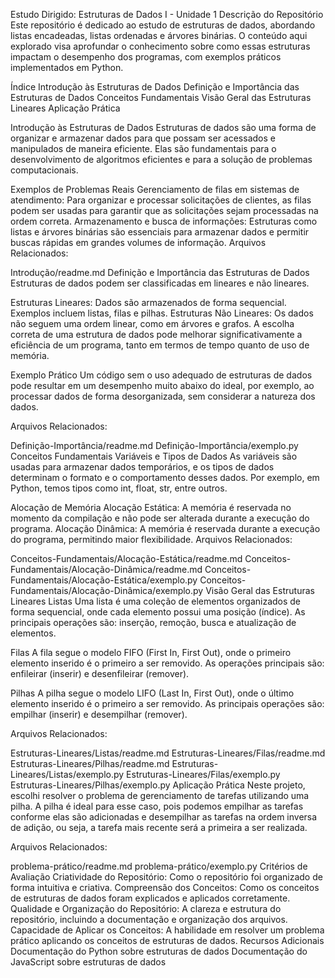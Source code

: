 Estudo Dirigido: Estruturas de Dados I - Unidade 1
Descrição do Repositório
Este repositório é dedicado ao estudo de estruturas de dados, abordando listas encadeadas, listas ordenadas e árvores binárias. O conteúdo aqui explorado visa aprofundar o conhecimento sobre como essas estruturas impactam o desempenho dos programas, com exemplos práticos implementados em Python.

Índice
Introdução às Estruturas de Dados
Definição e Importância das Estruturas de Dados
Conceitos Fundamentais
Visão Geral das Estruturas Lineares
Aplicação Prática


Introdução às Estruturas de Dados
Estruturas de dados são uma forma de organizar e armazenar dados para que possam ser acessados e manipulados de maneira eficiente. Elas são fundamentais para o desenvolvimento de algoritmos eficientes e para a solução de problemas computacionais.

Exemplos de Problemas Reais
Gerenciamento de filas em sistemas de atendimento: Para organizar e processar solicitações de clientes, as filas podem ser usadas para garantir que as solicitações sejam processadas na ordem correta.
Armazenamento e busca de informações: Estruturas como listas e árvores binárias são essenciais para armazenar dados e permitir buscas rápidas em grandes volumes de informação.
Arquivos Relacionados:

Introdução/readme.md
Definição e Importância das Estruturas de Dados
Estruturas de dados podem ser classificadas em lineares e não lineares.

Estruturas Lineares: Dados são armazenados de forma sequencial. Exemplos incluem listas, filas e pilhas.
Estruturas Não Lineares: Os dados não seguem uma ordem linear, como em árvores e grafos.
A escolha correta de uma estrutura de dados pode melhorar significativamente a eficiência de um programa, tanto em termos de tempo quanto de uso de memória.

Exemplo Prático
Um código sem o uso adequado de estruturas de dados pode resultar em um desempenho muito abaixo do ideal, por exemplo, ao processar dados de forma desorganizada, sem considerar a natureza dos dados.

Arquivos Relacionados:

Definição-Importância/readme.md
Definição-Importância/exemplo.py
Conceitos Fundamentais
Variáveis e Tipos de Dados
As variáveis são usadas para armazenar dados temporários, e os tipos de dados determinam o formato e o comportamento desses dados. Por exemplo, em Python, temos tipos como int, float, str, entre outros.

Alocação de Memória
Alocação Estática: A memória é reservada no momento da compilação e não pode ser alterada durante a execução do programa.
Alocação Dinâmica: A memória é reservada durante a execução do programa, permitindo maior flexibilidade.
Arquivos Relacionados:

Conceitos-Fundamentais/Alocação-Estática/readme.md
Conceitos-Fundamentais/Alocação-Dinâmica/readme.md
Conceitos-Fundamentais/Alocação-Estática/exemplo.py
Conceitos-Fundamentais/Alocação-Dinâmica/exemplo.py
Visão Geral das Estruturas Lineares
Listas
Uma lista é uma coleção de elementos organizados de forma sequencial, onde cada elemento possui uma posição (índice). As principais operações são: inserção, remoção, busca e atualização de elementos.

Filas
A fila segue o modelo FIFO (First In, First Out), onde o primeiro elemento inserido é o primeiro a ser removido. As operações principais são: enfileirar (inserir) e desenfileirar (remover).

Pilhas
A pilha segue o modelo LIFO (Last In, First Out), onde o último elemento inserido é o primeiro a ser removido. As principais operações são: empilhar (inserir) e desempilhar (remover).

Arquivos Relacionados:

Estruturas-Lineares/Listas/readme.md
Estruturas-Lineares/Filas/readme.md
Estruturas-Lineares/Pilhas/readme.md
Estruturas-Lineares/Listas/exemplo.py
Estruturas-Lineares/Filas/exemplo.py
Estruturas-Lineares/Pilhas/exemplo.py
Aplicação Prática
Neste projeto, escolhi resolver o problema de gerenciamento de tarefas utilizando uma pilha. A pilha é ideal para esse caso, pois podemos empilhar as tarefas conforme elas são adicionadas e desempilhar as tarefas na ordem inversa de adição, ou seja, a tarefa mais recente será a primeira a ser realizada.

Arquivos Relacionados:

problema-prático/readme.md
problema-prático/exemplo.py
Critérios de Avaliação
Criatividade do Repositório: Como o repositório foi organizado de forma intuitiva e criativa.
Compreensão dos Conceitos: Como os conceitos de estruturas de dados foram explicados e aplicados corretamente.
Qualidade e Organização do Repositório: A clareza e estrutura do repositório, incluindo a documentação e organização dos arquivos.
Capacidade de Aplicar os Conceitos: A habilidade em resolver um problema prático aplicando os conceitos de estruturas de dados.
Recursos Adicionais
Documentação do Python sobre estruturas de dados
Documentação do JavaScript sobre estruturas de dados
